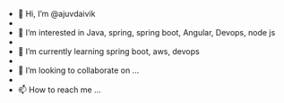 - 👋 Hi, I’m @ajuvdaivik
- 
- 👀 I’m interested in Java, spring, spring boot, Angular, Devops, node js
- 
- 🌱 I’m currently learning spring boot, aws, devops
- 
- 💞️ I’m looking to collaborate on ...
- 
- 📫 How to reach me ...

<!---
ajuvdaivik/ajuvdaivik is a ✨ special ✨ repository because its `README.md` (this file) appears on your GitHub profile.
You can click the Preview link to take a look at your changes.
--->
